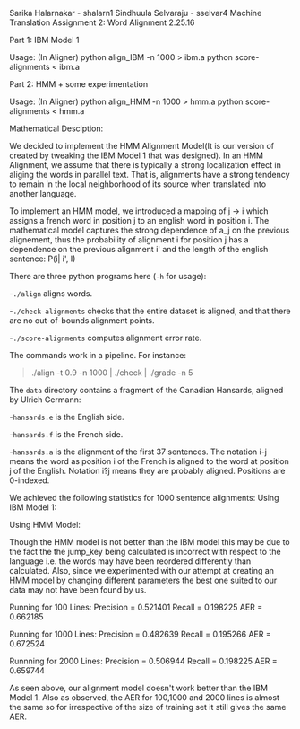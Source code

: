 Sarika Halarnakar - shalarn1
Sindhuula Selvaraju - sselvar4
Machine Translation Assignment 2: Word Alignment
2.25.16

Part 1: IBM Model 1

Usage: (In Aligner)
python align_IBM -n 1000 > ibm.a
python score-alignments < ibm.a 


Part 2: HMM + some experimentation

Usage: (In Aligner)
python align_HMM -n 1000 > hmm.a
python score-alignments < hmm.a 

Mathematical Desciption:

We decided to implement the HMM Alignment Model(It is our version of created by tweaking the IBM Model 1 that was designed). In an HMM Alignment, we assume that there is typically a strong localization effect in aliging the words in parallel text. That is, alignments have a strong tendency to remain in the local neighborhood of its source when translated into another language.

To implement an HMM model, we introduced a mapping of j -> i which assigns a french word in position j to an english word in position i.
The mathematical model captures the strong dependence of a_j on the previous alignement, thus the probability of alignment i for position j has a dependence on the previous alignment i' and the length of the english sentence:
		P(i| i', I)

There are three python programs here (`-h` for usage):

-`./align` aligns words.

-`./check-alignments` checks that the entire dataset is aligned, and
  that there are no out-of-bounds alignment points.

-`./score-alignments` computes alignment error rate.

The commands work in a pipeline. For instance:

   > ./align -t 0.9 -n 1000 | ./check | ./grade -n 5

The `data` directory contains a fragment of the Canadian Hansards,
aligned by Ulrich Germann:

-`hansards.e` is the English side.

-`hansards.f` is the French side.

-`hansards.a` is the alignment of the first 37 sentences. The 
  notation i-j means the word as position i of the French is 
  aligned to the word at position j of the English. Notation 
  i?j means they are probably aligned. Positions are 0-indexed.

We achieved the following statistics for 1000 sentence alignments:
Using IBM Model 1:

Using HMM Model:

Though the HMM model is not better than the IBM model this may be due to the fact the the jump_key being calculated is incorrect with respect to the language i.e. the words may have been reordered differently than calculated. Also, since we experimented with our attempt at creating an HMM model by changing different parameters the best one suited to our data may not have been found by us.


Running for 100 Lines:
Precision = 0.521401
Recall = 0.198225
AER = 0.662185

Running for 1000 Lines:
Precision = 0.482639
Recall = 0.195266
AER = 0.672524

Runnning for 2000 Lines:
Precision = 0.506944
Recall = 0.198225
AER = 0.659744

As seen above, our alignment model doesn't work better than the IBM Model 1. Also as observed, the AER for 100,1000 and 2000 lines is almost the same so for irrespective of the size of training set it still gives the same AER.
